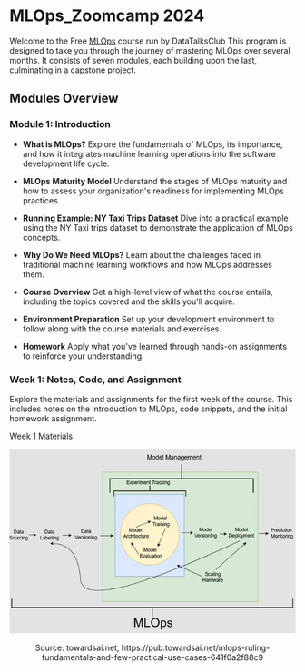 # MLOps_Zoomcamp 2024

<!-- This is a comment -->

Welcome to the Free  [MLOps](https://github.com/DataTalksClub/mlops-zoomcamp) course run by DataTalksClub This program is designed to take you through the journey of mastering MLOps over several months. It consists of seven modules, each building upon the last, culminating in a capstone project.

## Modules Overview

### Module 1: Introduction

- **What is MLOps?**
  Explore the fundamentals of MLOps, its importance, and how it integrates machine learning operations into the software development life cycle.

- **MLOps Maturity Model**
  Understand the stages of MLOps maturity and how to assess your organization's readiness for implementing MLOps practices.

- **Running Example: NY Taxi Trips Dataset**
  Dive into a practical example using the NY Taxi trips dataset to demonstrate the application of MLOps concepts.

- **Why Do We Need MLOps?**
  Learn about the challenges faced in traditional machine learning workflows and how MLOps addresses them.

- **Course Overview**
  Get a high-level view of what the course entails, including the topics covered and the skills you'll acquire.

- **Environment Preparation**
  Set up your development environment to follow along with the course materials and exercises.

- **Homework**
  Apply what you've learned through hands-on assignments to reinforce your understanding.

### Week 1: Notes, Code, and Assignment

Explore the materials and assignments for the first week of the course. This includes notes on the introduction to MLOps, code snippets, and the initial homework assignment.

[Week 1 Materials](https://github.com/Kaustbh/Mlops-ZoomCamp/tree/main/01_intro)

![Neptune MLOps](01_intro/imgs/mlops_architechture.webp "Source: towardsai.net")

<p align="center">Source: towardsai.net, https://pub.towardsai.net/mlops-ruling-fundamentals-and-few-practical-use-cases-641f0a2f88c9</p>

 
